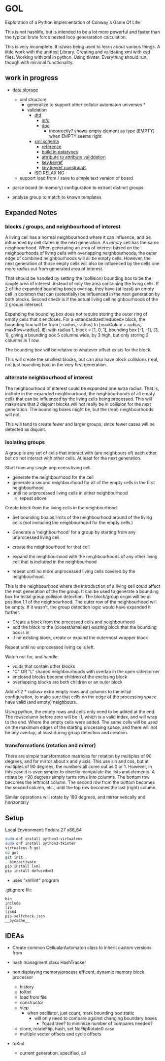 ﻿# GOL

Exploration of a Python implementation of Conway´s Game Of Life

This is not hashlife, but is intended to be a lot more powerful and faster than the typical brute force nested loop generaration calculation.

This is very incomplete.  It is/was being used to learn about various things.  A little work with the unittest Library.  Creating and validating xml with xsd files.  Working with xml in python.  Using tkinter.  Everything should run, though with minimal functionality.

## work in progress

* [data storage](data-storage.md)
  * xml structure
    * generalize to support other cellular automaton universes
      *
    * validation
      * [dtd](https://www.w3.org/TR/xml11/)
        * [info](https://en.wikipedia.org/wiki/Document_type_definition)
        * [doc](http://www.xmlfiles.com/dtd/dtd_elements.asp)
          * incorrectly? shows empty element as type (EMPTY) when EMPTY seems right
      * [xml schema](https://www.w3.org/TR/xmlschema11-1/)
        * [reference](http://www.xmlschemareference.com/)
        * [build in datatypes](https://www.w3.org/TR/xmlschema-2/#built-in-datatypes)
        * [attribute to attribute validdation](https://stackoverflow.com/questions/20904083/how-can-i-restrict-the-values-of-an-xml-attribute-based-on-attribute-values-in-o)
        * [key,keyref](http://markchensblog.blogspot.ca/2012/11/key-keyref-and-unique-in-xsd.html)
        * [key,keyref constraints](http://www.datypic.com/books/defxmlschema/chapter17.html)
      * ISO RELAX NG
  * support load from / save to simple text version of board

* parse board (in memory) configuration to extract distinct groups
* analyze group to match to known templates

## Expanded Notes

### blocks / groups, and neighbourhood of interest

A living cell has a normal neighbourhood where it can influence, and be influenced by cell states in the next generation.  An *empty* cell has the same neighbourhood.  When generating an area of interest based on the neighbourhoods of living cells with overlapping neighbourhoods, the outer edge of combined neighbourhoods will all be empty cells.  However, the next generation of those empty cells will also be influenced by the cells one more *radius* out from generated area of interest.

That should be handled by setting the (collision) bounding box to be the simple area of interest, instead of only the area containing the living cells.  If 2 of the expanded bounding boxes overlap, they have (at least) an empty cell in common that can (potentially) be influenced in the next generation by both blocks.  Second check is if the actual living cell neighbourhoods of the 2 groups intersect.

Expanding the bounding box does not require storing the outer ring of empty cells that it encloses.  For a «standardized¦reduced» block, the bounding box will be from [-radius,-radius] to [maxColum + radius, maxRow+radius].  IE:
with radius 1, block = [1, 0, 1], bounding box [-1, -1], [3, 1], giving a bounding box 5 columns wide, by 3 high, but only storing 3 columns in 1 row.

The bounding box will be relative to whatever offset exists for the block.

This will create the smallest blocks, but can also have block collisions (real, not just bounding box) in the very first generation.

### alternate neighbourhood of interest

The neighbourhood of interest could be expanded one extra radius.  That is, include in the expanded neighbourhood, the neighbourhoods of all empty cells that can be influenced by the living cells being processed.  This will make sure that 2 disjoint blocks will not really be in collision for the next generation.  The bounding boxes might be, but the (real) neighbourhoods will not.

This will tend to create fewer and larger groups, since fewer cases will be detected as disjoint.

### isolating groups

A group is any set of cells that interact with (are neighbours of) each other, but do not interact with other cells.  At least for the next generation.

Start from any single unprocess living cell.
* generate the neighbourhood for the cell
* generate a second neighbourhood for all of the empty cells in the first neighbourhood
* until no unprocessed living cells in either neighbourhood
  * repeat above

Create block from the living cells in the neighbourhood.
* Set bounding box as limits of the neighbourhood around of the living cells (not including the neighbourhood for the empty cells.)

* Generate a 'neighbourhood' for a group by starting from any unprocessed living cell.
* create the neighbourhood for that cell
* expand the neighbourhood with the neighbourhoods of any other living cell that is included in the neighbourhood
* repeat until no more unprocessed living cells covered by the neighbourhood.

This is the neighbourhood where the introduction of a living cell could affect the next generation of the the group.  It can be used to generate a bounding box for initial group collision detection.  The block/group origin will be at position 1,1 of the neighbourhood.  The outer row of the neighbourhood will be empty.  If it wasn't, the group detection logic would have expanded it further.

* Create a block from the processed cells and neighbourhood
* add the block to the (closest/smallest) existing block that the bounding box is in
* if no existing block, create or expand the outermost wrapper block

Repeat until no unprocessed living cells left.

Watch out for, and handle

* voids that contain other blocks
* "C" OR "L" shaped neighbourhoods with overlap in the open side/corner
* enclosed blocks become children of the enclosing block
* overlapping blocks are both children or an outer block

Add «?¦2 * radius» extra empty rows and columns to the initial configuration, to make sure that cells on the edge of the processing space have valid (and empty) neighbours.

Using python, the empty rows and cells only need to be added at the end.  The row/column before zero will be -1, which is a valid index, and will wrap to the end.  Where the empty cells were added.  The same cells will be used on the maximum edges of the starting processing space, and there will not be any overlap, at least during group detection and creation.

### transformations (rotation and mirror)

There are simple transformation matricies for rotation by multiples of 90 degrees, and for mirror about x and y axis.  This use sin and cos, but at multiples of 90 degrees, the numbers all come out as 0 or 1.  However, in this case it is even simpler to directly manipulate the lists and elements.  A rotate by +90 degrees simply turns rows into columns.  The bottom row becomes the leftmost column.  The second row from the bottom becomes the second column, etc., until the top row becomes the last (right) column.

Similar operations will rotate by 180 degrees, and mirror vetically and horizontally

## Setup

Local Environment: Fedora 27 x86_64

```sh
sudo dnf install python3-virtualenv
sudo dnf install python3-tkinter
virtualenv-3 gol
cd gol
git init .
. bin/activate
pip install lxml
pip install defusedxml
```

* uses "xmllint" program

.gitignore file
```
bin
include
lib
lib64
pip-selfcheck.json
__pycache__
```


## IDEAs

* Create common CellualarAutomaton class to inherit custom versions from

* hash managment class HashTracker
* non displaying memory/process efficent, dynamic memory block processor
  * history
  * toXml
  * load from file
  * constructor
  * step
    * when oscillator, just count, mark bounding box static
      * will only need to compare against changing boundary boxes
        * ?quad tree? to minimize number of compares needed?
  * clone, rotateFlip, hash, set NoFlipRotate0 case
  * multiple vector offsets and cycle offsets
* toXml
  * current generation: specified, all
